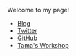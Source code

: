 Welcome to my page!

- [Blog](https://blog.ttk1.net)
- [Twitter](https://twitter.com/mscle11)
- [GitHub](https://github.com/ttk1)
- [Tama's Workshop](https://tamas-workshop.com/)
